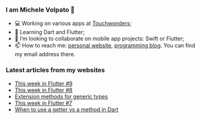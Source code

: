 ### I am Michele Volpato 👋

- 💻 Working on various apps at [Touchwonders](https://touchwonders.com);
- 🌱 Learning Dart and Flutter;
- 📱 I’m looking to collaborate on mobile app projects: Swift or Flutter;
- 📫 How to reach me: [personal website](https://volpato.nl), [programming blog](https://ishouldgotosleep.com). You can find my email address there.

### Latest articles from my websites

<!-- BLOG-POST-LIST:START -->
- [This week in Flutter #9](https://ishouldgotosleep.com/this-week-in-flutter-9/)
- [This week in Flutter #8](https://ishouldgotosleep.com/this-week-in-flutter-8/)
- [Extension methods for generic types](https://ishouldgotosleep.com/extension-methods-for-generic-types/)
- [This week in Flutter #7](https://ishouldgotosleep.com/this-week-in-flutter-7/)
- [When to use a getter vs a method in Dart](https://ishouldgotosleep.com/when-to-use-a-getter-vs-a-method-in-dart/)
<!-- BLOG-POST-LIST:END -->
